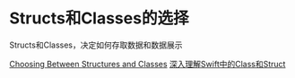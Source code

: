 #  Structs和Classes的选择

Structs和Classes，决定如何存取数据和数据展示


[Choosing Between Structures and Classes](https://developer.apple.com/documentation/swift/choosing_between_structures_and_classes)
[深入理解Swift中的Class和Struct](https://juejin.im/post/5c622d6d6fb9a049dd80c455)
